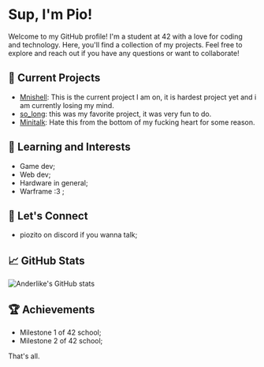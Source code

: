 # Sup, I'm Pio!

Welcome to my GitHub profile! I'm a student at 42 with a love for coding and technology. 
Here, you'll find a collection of my projects. 
Feel free to explore and reach out if you have any questions or want to collaborate!

## 🔭 Current Projects
- [Mnishell](https://github.com/Anderlike/minishell): This is the current project I am on, it is hardest project yet and i am currently losing my mind.
- [so_long](https://github.com/Anderlike/so_long): this was my favorite project, it was very fun to do.
- [Minitalk](https://github.com/Anderlike/minitalk): Hate this from the bottom of my fucking heart for some reason.

## 🌱 Learning and Interests
- Game dev;
- Web dev;
- Hardware in general;
- Warframe :3 ;

## 💬 Let's Connect
- piozito on discord if you wanna talk;

## 📈 GitHub Stats
![Anderlike's GitHub stats](https://github-readme-stats.vercel.app/api?username=Anderlike&show_icons=true&theme=radical)

## 🏆 Achievements
- Milestone 1 of 42 school;
- Milestone 2 of 42 school;

That's all.
